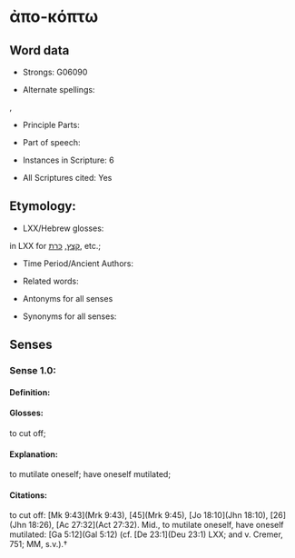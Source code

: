 # ἀπο-κόπτω

<!-- Status: S2=NeedsEdits -->
<!-- Lexica used for edits:   -->

## Word data

* Strongs: G06090

* Alternate spellings:

,

* Principle Parts: 


* Part of speech: 


* Instances in Scripture: 6

* All Scriptures cited: Yes

## Etymology: 


* LXX/Hebrew glosses: 

in LXX for [קצץ](//en-uhl/H7112), [כּרת](//en-uhl/H3772), etc.;

* Time Period/Ancient Authors: 


* Related words: 

* Antonyms for all senses

* Synonyms for all senses: 


## Senses 


### Sense  1.0: 

#### Definition: 

#### Glosses: 

to cut off; 

#### Explanation: 

to mutilate oneself; 
have oneself mutilated; 

#### Citations: 

to cut off: [Mk 9:43](Mrk 9:43), [45](Mrk 9:45), [Jo 18:10](Jhn 18:10), [26](Jhn 18:26), [Ac 27:32](Act 27:32). Mid., to mutilate oneself, have oneself mutilated: [Ga 5:12](Gal 5:12) (cf. [De 23:1](Deu 23:1) LXX; and v. Cremer, 751; MM, s.v.).†
